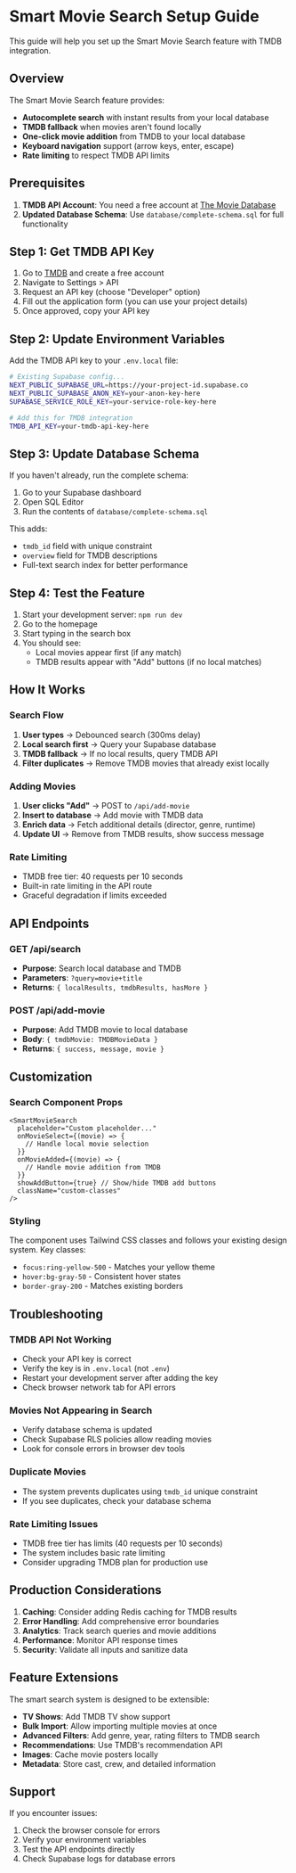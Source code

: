 # Smart Movie Search Setup Guide

This guide will help you set up the Smart Movie Search feature with TMDB integration.

## Overview

The Smart Movie Search feature provides:
- **Autocomplete search** with instant results from your local database
- **TMDB fallback** when movies aren't found locally
- **One-click movie addition** from TMDB to your local database
- **Keyboard navigation** support (arrow keys, enter, escape)
- **Rate limiting** to respect TMDB API limits

## Prerequisites

1. **TMDB API Account**: You need a free account at [The Movie Database](https://www.themoviedb.org/)
2. **Updated Database Schema**: Use `database/complete-schema.sql` for full functionality

## Step 1: Get TMDB API Key

1. Go to [TMDB](https://www.themoviedb.org/) and create a free account
2. Navigate to Settings > API
3. Request an API key (choose "Developer" option)
4. Fill out the application form (you can use your project details)
5. Once approved, copy your API key

## Step 2: Update Environment Variables

Add the TMDB API key to your `.env.local` file:

```bash
# Existing Supabase config...
NEXT_PUBLIC_SUPABASE_URL=https://your-project-id.supabase.co
NEXT_PUBLIC_SUPABASE_ANON_KEY=your-anon-key-here
SUPABASE_SERVICE_ROLE_KEY=your-service-role-key-here

# Add this for TMDB integration
TMDB_API_KEY=your-tmdb-api-key-here
```

## Step 3: Update Database Schema

If you haven't already, run the complete schema:

1. Go to your Supabase dashboard
2. Open SQL Editor
3. Run the contents of `database/complete-schema.sql`

This adds:
- `tmdb_id` field with unique constraint
- `overview` field for TMDB descriptions
- Full-text search index for better performance

## Step 4: Test the Feature

1. Start your development server: `npm run dev`
2. Go to the homepage
3. Start typing in the search box
4. You should see:
   - Local movies appear first (if any match)
   - TMDB results appear with "Add" buttons (if no local matches)

## How It Works

### Search Flow
1. **User types** → Debounced search (300ms delay)
2. **Local search first** → Query your Supabase database
3. **TMDB fallback** → If no local results, query TMDB API
4. **Filter duplicates** → Remove TMDB movies that already exist locally

### Adding Movies
1. **User clicks "Add"** → POST to `/api/add-movie`
2. **Insert to database** → Add movie with TMDB data
3. **Enrich data** → Fetch additional details (director, genre, runtime)
4. **Update UI** → Remove from TMDB results, show success message

### Rate Limiting
- TMDB free tier: 40 requests per 10 seconds
- Built-in rate limiting in the API route
- Graceful degradation if limits exceeded

## API Endpoints

### GET /api/search
- **Purpose**: Search local database and TMDB
- **Parameters**: `?query=movie+title`
- **Returns**: `{ localResults, tmdbResults, hasMore }`

### POST /api/add-movie
- **Purpose**: Add TMDB movie to local database
- **Body**: `{ tmdbMovie: TMDBMovieData }`
- **Returns**: `{ success, message, movie }`

## Customization

### Search Component Props
```tsx
<SmartMovieSearch
  placeholder="Custom placeholder..."
  onMovieSelect={(movie) => {
    // Handle local movie selection
  }}
  onMovieAdded={(movie) => {
    // Handle movie addition from TMDB
  }}
  showAddButton={true} // Show/hide TMDB add buttons
  className="custom-classes"
/>
```

### Styling
The component uses Tailwind CSS classes and follows your existing design system. Key classes:
- `focus:ring-yellow-500` - Matches your yellow theme
- `hover:bg-gray-50` - Consistent hover states
- `border-gray-200` - Matches existing borders

## Troubleshooting

### TMDB API Not Working
- Check your API key is correct
- Verify the key is in `.env.local` (not `.env`)
- Restart your development server after adding the key
- Check browser network tab for API errors

### Movies Not Appearing in Search
- Verify database schema is updated
- Check Supabase RLS policies allow reading movies
- Look for console errors in browser dev tools

### Duplicate Movies
- The system prevents duplicates using `tmdb_id` unique constraint
- If you see duplicates, check your database schema

### Rate Limiting Issues
- TMDB free tier has limits (40 requests per 10 seconds)
- The system includes basic rate limiting
- Consider upgrading TMDB plan for production use

## Production Considerations

1. **Caching**: Consider adding Redis caching for TMDB results
2. **Error Handling**: Add comprehensive error boundaries
3. **Analytics**: Track search queries and movie additions
4. **Performance**: Monitor API response times
5. **Security**: Validate all inputs and sanitize data

## Feature Extensions

The smart search system is designed to be extensible:

- **TV Shows**: Add TMDB TV show support
- **Bulk Import**: Allow importing multiple movies at once
- **Advanced Filters**: Add genre, year, rating filters to TMDB search
- **Recommendations**: Use TMDB's recommendation API
- **Images**: Cache movie posters locally
- **Metadata**: Store cast, crew, and detailed information

## Support

If you encounter issues:
1. Check the browser console for errors
2. Verify your environment variables
3. Test the API endpoints directly
4. Check Supabase logs for database errors

